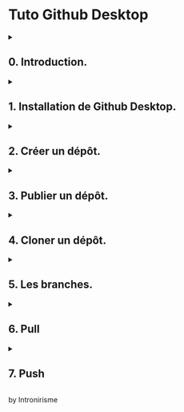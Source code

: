 # Tuto Github Desktop #

<details>
<summary>
<h2>0. Introduction.</h2>
</summary>
<p>

J'écris ce petit tuto pour ceux qui ne seraient pas très familiers avec l'utisation de Github.
Je partage avec vous mon workflow, il m'est propre mais est relativement simple à mettre en place et à utiliser (*Et il devrait convenir à ceux d'entre vous qui êtes alergiques aux terminaux*).
</p>
</details>

<details>
<summary>
<h2>1. Installation de Github Desktop.</h2>
</summary>
<p>

Rendez-vous sur le site de [GitHub Desktop](https://desktop.github.com) puis télécharger le fichier correspondant à votre système d'exploitation.
Une fois le fichier téléchargé, exécutez-le, vous devriez voir apparaître une fenêtre vous demandant de vous connecter à votre compte Github.

![GitHub Login](/images/login.png)

Connectez-vous en associant au passage l'application Github Desktop aux liens github (*ça sert toujour*).

![Association](/images/associateGitLink.png)

Enfin vous pouvez choisir un nom d'affichage différent de votre nom d'utilisateur si vous le voulez

![Display Name](/images/Username.png)

Et TADAAA ! C'était pas si dur (*le fun viens après*)
</p>
</details>

<details>
<summary>
<h2>2. Créer un dépôt.</h2>
</summary>
<p>

Bon si vous êtes arrivé jusque là ce n'est pas le moment de paniquer, c'est relativement simple.
Github Desktop vous permet de créer, mettre à jour et cloner des dépôts tout en interface graphique (*et quelle interface non mais sérieusement c'est esthétique !*).

Il vous suffit de cliquer sur fichier => nouveau dépôt

![Create Repository](/images/createRepository.png)

Ensuite une fenêtre vous permettant de régler les différents paramètre va apparaîte *WHOOSH*

![Repository Params](/images/repositoryParams.png)

Une fois crée vous allez arriver sur l'interface du logiciel (*là aussi rien de bien méchant*).

![Interface](/images/interface.png)
</p>
</details>

<details>
<summary>
<h2>3. Publier un dépôt.</h2>
</summary>
<p>
Si vous cliquez sur "publier le dépôt", vous arriverez sur la page suivante qui vous permettra de configurer votre dépôt.

![Publish](images/publish.png)

Voilà ! Vous savez tout ce qu'il y a à connaître pour créer un dépôt partagé (*toujour vivant ?*)
</p>
</details>

<details>
<summary>
<h2>4. Cloner un dépôt.</h2>
</summary>
<p>
Nous allons maintenant voir comment réaliser l'opération inverse, c'est à dire récupérer un dépôt déjà en ligne sur Github pour le synchroniser sur votre PC.
Pour cela il vous suffit de cliquer sur **Fichier** => **Clone Repository** vous ferez ensuite face à une fenêtre contenant la liste de vos dépôts.

![Liste Dépôts](images/clone.png)

Vous pouvez aussi cloner depuis le site (*vu qu'on a associé les liens Github à l'application Desktop vous vous souvenez*)

![Clonage URL](images/cloneURL.png)

Il ne vous reste plus qu'à définir l'emplacement local et à cloner le dépôt de votre choix.
Un autre alternative consiste à cloner un dépôt en renseignant son URL.

![Clonage URL](images/cloneURL2.png)

Nous avons maintenant fait le tour des méthodes pour créer et cloner un dépôt, vous êtes maintenant prêt **à coder du sal**.
</p>
</details>

<details>
<summary>
<h2>5. Les branches.</h2>
</summary>
<p>
Pour synchroniser votre travail avec Github, l'opération s'appelle **Push**

Lors d'un Push, git (*le programme gérant le contrôle de version, pas github*) va comparer le dossier local au dépôt Github distant et réécrire sur le dépôt Github les éléments ayant subit des modification.
C'est très efficace, on ne re-upload pas l'ensemble du projet à chaques fois ce qui est pratique quand on a une connexion de babouin comme la mienne seulement il y a un mais.
Supposons que M. A et Mr. B travaillent ensemble sur un projet :

- M. A clone le dépôt et commence à travailler sur ce que nous appelerons la **version 1** du projet
- Mr. B fait pareil de son côté il possède aussi la **version 1**
- M. A a bien avancé sur le programme et décide d'envoyer sont travail (**version 2.A**) sur Github
- Le dépôt Github à été mis à jour et contiens bien la **version 2.A** super, on rentre chez nous !
- Mr. B a terminé son travail aussi et a crée une **version 2.B** qu'il envoie sur Github
- Le dépôt Github à été mis à jour et demain M. A risque de s'apercevoir qu'une partie de son travail a été remplacé

Pour éviter ce genre de problèmes, Github a mis en place un système de branches, chacun peut ainsi créer sa propre version du projet, y apporter des modifications et la personne en charge du projet va pouvoir fusionner les branches une fois revues et validés.
Je ne saurais que vous conseiller d'utiliser cette fonctionnalité, surtout lorsque vous travaillez sur des scripts pour éviter les conflits entre les ajouts des uns et des autre ou pour éviter de saboter l'ensemble du projet à cause d'un **;** manquant ou d'une fonctionnalité inachevée.
Pour créer une branche rien de plus simple et une image valant mille mots, et bien voilà deux-mille mots.

![Nouvelle Branche](images/newBranch.png)
![Nouvelle Branche](images/newBranch2.png)

Vous pourrez par la suite utiliser cet onglet pour changer de branche à tout moment, il ne me reste plus qu'à vous montrer les opération **Pull** et **Push**.
</p>
</details>

<details>
<summary>
<h2>6. Pull</h2>
</summary>
<p>
Avant de commencer à travailler, il vous faut vous assurer que la version du projet sur votre PC correspond bien à la dernière version en ligne sur Github.
Pour cela l'opération à effectuer s'appelle un **Pull**, et c'est extrêmement simple.

![Pull](images/pull.png)

C'est tout mais il vaut mieux le savoir !
</p>
</details>

<details>
<summary>
<h2>7. Push</h2>
</summary>
<p>
Nous avons déjà mentionné le **Push** dans la section consacrée aux branches, vous savez ce dont il s'agit, il ne reste plus qu'à vous montrer comment faire un push.
Tout d'abord, vous effectuer un **Commit** pour décrire les modifications apportés au projet par rapport à la dernière version.

![Commit](images/commit.png)

Enfin il ne vous reste plus qu'à cliquer sur **Push origin** pour uploader vos modifications aux serveurs de Github.

![Push](images/push.png)

Et dernière petite astuce, il est aussi possible d'effectuer un push directement depuis Visual Studio (de nombreux IDE incluent cete fonctionnalité).

![Push Visual Studio Code](images/pushVSCode.png)

Et voilà vous avez tout les rudiments pour pouvoir commencer à utiliser Github en tout simplicité !
</p>
</details>

by Intronirisme